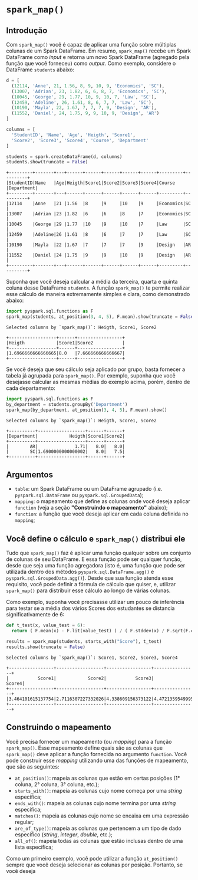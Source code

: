 # `spark_map()`
## Introdução

Com `spark_map()` você é capaz de aplicar uma função sobre múltiplas colunas de um Spark DataFrame. Em resumo, `spark_map()` recebe um Spark DataFrame como *input* e retorna um novo Spark DataFrame (agregado pela função que você forneceu) como *output*. Como exemplo, considere o DataFrame `students` abaixo:

```python
d = [
  (12114, 'Anne', 21, 1.56, 8, 9, 10, 9, 'Economics', 'SC'),
  (13007, 'Adrian', 23, 1.82, 6, 6, 8, 7, 'Economics', 'SC'),
  (10045, 'George', 29, 1.77, 10, 9, 10, 7, 'Law', 'SC'),
  (12459, 'Adeline', 26, 1.61, 8, 6, 7, 7, 'Law', 'SC'),
  (10190, 'Mayla', 22, 1.67, 7, 7, 7, 9, 'Design', 'AR'),
  (11552, 'Daniel', 24, 1.75, 9, 9, 10, 9, 'Design', 'AR')
]

columns = [
  'StudentID', 'Name', 'Age', 'Heigth', 'Score1',
  'Score2', 'Score3', 'Score4', 'Course', 'Department'
] 

students = spark.createDataFrame(d, columns)
students.show(truncate = False)
```

```
+---------+-------+---+------+------+------+------+------+---------+----------+
|StudentID|Name   |Age|Heigth|Score1|Score2|Score3|Score4|Course   |Department|
+---------+-------+---+------+------+------+------+------+---------+----------+
|12114    |Anne   |21 |1.56  |8     |9     |10    |9     |Economics|SC        |
|13007    |Adrian |23 |1.82  |6     |6     |8     |7     |Economics|SC        |
|10045    |George |29 |1.77  |10    |9     |10    |7     |Law      |SC        |
|12459    |Adeline|26 |1.61  |8     |6     |7     |7     |Law      |SC        |
|10190    |Mayla  |22 |1.67  |7     |7     |7     |9     |Design   |AR        |
|11552    |Daniel |24 |1.75  |9     |9     |10    |9     |Design   |AR        |
+---------+-------+---+------+------+------+------+------+---------+----------+
```

Suponha que você deseja calcular a média da terceira, quarta e quinta coluna desse DataFrame `students`. A função `spark_map()` te permite realizar esse cálculo de maneira extremamente simples e clara, como demonstrado abaixo:

```python
import pyspark.sql.functions as F
spark_map(students, at_position(3, 4, 5), F.mean).show(truncate = False)
```
```
Selected columns by `spark_map()`: Heigth, Score1, Score2

+------------------+------+-----------------+
|Heigth            |Score1|Score2           |
+------------------+------+-----------------+
|1.6966666666666665|8.0   |7.666666666666667|
+------------------+------+-----------------+
```

Se você deseja que seu cálculo seja aplicado por grupo, basta fornecer a tabela já agrupada para `spark_map()`. Por exemplo, suponha que você desejasse calcular as mesmas médias do exemplo acima, porém, dentro de cada departamento:

```python
import pyspark.sql.functions as F
by_department = students.groupBy('Department')
spark_map(by_department, at_position(3, 4, 5), F.mean).show()
```

```
Selected columns by `spark_map()`: Heigth, Score1, Score2

+----------+------------------+------+------+
|Department|            Heigth|Score1|Score2|
+----------+------------------+------+------+
|        AR|              1.71|   8.0|   8.0|
|        SC|1.6900000000000002|   8.0|   7.5|
+----------+------------------+------+------+
```

## Argumentos

- `table`: um Spark DataFrame ou um DataFrame agrupado (i.e. `pyspark.sql.DataFrame` ou `pyspark.sql.GroupedData`);
- `mapping`: o mapeamento que define as colunas onde você deseja aplicar `function` (veja a seção **"Construindo o mapeamento"** abaixo);
- `function`: a função que você deseja aplicar em cada coluna definida no `mapping`;


## Você define o cálculo e `spark_map()` distribui ele

Tudo que `spark_map()` faz é aplicar uma função qualquer sobre um conjunto de colunas de seu DataFrame. E essa função pode ser qualquer função, desde que seja uma função agregadora (isto é, uma função que pode ser utilizada dentro dos métodos `pyspark.sql.DataFrame.agg()` e `pyspark.sql.GroupedData.agg()`). Desde que sua função atenda esse requisito, você pode definir a fórmula de cálculo que quiser, e, utilizar `spark_map()` para distribuir esse cálculo ao longo de várias colunas.

Como exemplo, suponha você precisasse utilizar um pouco de inferência para testar se a média dos vários Scores dos estudantes se distancia significativamente de 6:

```python
def t_test(x, value_test = 6):
  return ( F.mean(x) - F.lit(value_test) ) / ( F.stddev(x) / F.sqrt(F.count(x)) )

results = spark_map(students, starts_with("Score"), t_test)
results.show(truncate = False)
```

```
Selected columns by `spark_map()`: Score1, Score2, Score3, Score4

+-----------------+------------------+-----------------+----------------+
|           Score1|            Score2|           Score3|          Score4|
+-----------------+------------------+-----------------+----------------+
|3.464101615137754|2.7116307227332026|4.338609156373122|4.47213595499958|
+-----------------+------------------+-----------------+----------------+
```


## Construindo o mapeamento

Você precisa fornecer um mapeamento (ou *mapping*) para a função `spark_map()`. Esse mapeamento define quais são as colunas que `spark_map()` deve aplicar a função fornecida no argumento `function`. Você pode construir esse *mapping* utilizando uma das funções de mapeamento, que são as seguintes:

- `at_position()`: mapeia as colunas que estão em certas posições (1° coluna, 2° coluna, 3° coluna, etc.);
- `starts_with()`: mapeia as colunas cujo nome começa por uma *string* específica;
- `ends_with()`: mapeia as colunas cujo nome termina por uma *string* específica;
- `matches()`: mapeia as colunas cujo nome se encaixa em uma expressão regular;
- `are_of_type()`: mapeia as colunas que pertencem a um tipo de dado específico (*string*, *integer*, *double*, etc.);
- `all_of()`: mapeia todas as colunas que estão inclusas dentro de uma lista específica;

Como um primeiro exemplo, você pode utilizar a função `at_position()` sempre que você deseja selecionar as colunas por posição. Portanto, se você deseja






